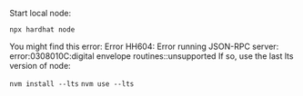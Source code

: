 Start local node:

```npx hardhat node```

You might find this error: Error HH604: Error running JSON-RPC server: error:0308010C:digital envelope routines::unsupported
If so, use the last lts version of node:

```nvm install --lts```
```nvm use --lts```